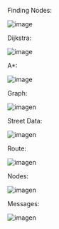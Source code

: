 Finding Nodes:

![image](https://github.com/MarioArocaPaez/neo4jLinuxConnection/assets/73229438/7917630f-060d-421c-9d40-22dbe7ac61df)

Dijkstra:

![image](https://github.com/MarioArocaPaez/neo4jLinuxConnection/assets/73229438/a5d0c851-f3bc-478e-9e96-2a45541281f7)

A*:

![image](https://github.com/MarioArocaPaez/neo4jLinuxConnection/assets/73229438/9b95cf18-b895-4886-bfe5-94f15dd2b4e3)

Graph:

![imagen](https://github.com/MarioArocaPaez/neo4jLinuxConnection/assets/73229438/0042a4f6-09eb-4223-84aa-21e15ed696d9)

Street Data:

![imagen](https://github.com/MarioArocaPaez/neo4jLinuxConnection/assets/73229438/51ee56a7-b945-4126-8df5-a2933e9556fc)

Route:

![imagen](https://github.com/MarioArocaPaez/neo4jLinuxConnection/assets/73229438/d195d1a0-6fd7-4e00-a318-2251c15c6a7f)

Nodes:

![imagen](https://github.com/MarioArocaPaez/neo4jLinuxConnection/assets/73229438/d17f194c-cb79-41d1-9a8a-0e2b32c28a5f)

Messages:

![imagen](https://github.com/MarioArocaPaez/neo4jLinuxConnection/assets/73229438/f5baf70e-cfba-4250-a350-61c1e6d94d18)

